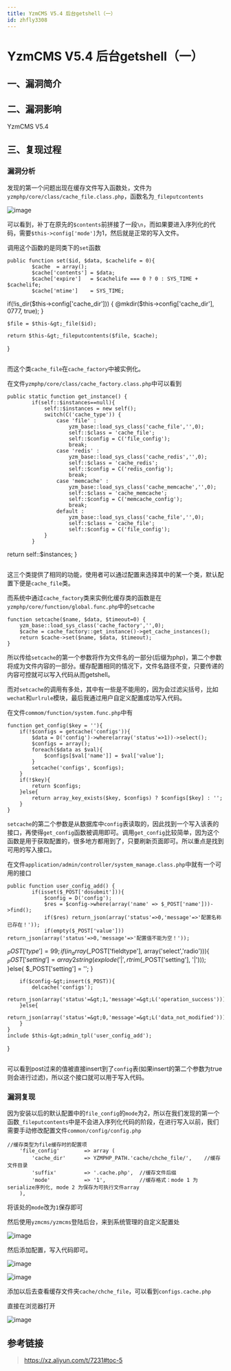 ```yaml
---
title: YzmCMS V5.4 后台getshell（一）
id: zhfly3308
---
```


# YzmCMS V5.4 后台getshell（一）

## 一、漏洞简介

## 二、漏洞影响

YzmCMS V5.4

## 三、复现过程

### 漏洞分析

发现的第一个问题出现在缓存文件写入函数处，文件为`yzmphp/core/class/cache_file.class.php`，函数名为`_fileputcontents`

![image](../img/372dc394add9227aba90d13c312df723.png)

可以看到，补丁在原先的`$contents`前拼接了一段`\n`，而如果要进入序列化的代码，需要`$this->config['mode']`为1，然后就是正常的写入文件。

调用这个函数的是同类下的`set`函数

```
public function set($id, $data, $cachelife = 0){
        $cache  = array();
        $cache['contents'] = $data;
        $cache['expire']   = $cachelife === 0 ? 0 : SYS_TIME + $cachelife;
        $cache['mtime']    = SYS_TIME;

```
 if(!is_dir($this-&gt;config['cache_dir'])) {
        @mkdir($this-&gt;config['cache_dir'], 0777, true);
    }

    $file = $this-&gt;_file($id);

    return $this-&gt;_fileputcontents($file, $cache);
} 
``` 
```

而这个类`cache_file`在`cache_factory`中被实例化。

在文件`yzmphp/core/class/cache_factory.class.php`中可以看到

```
public static function get_instance() {
        if(self::$instances==null){
            self::$instances = new self();
            switch(C('cache_type')) {
                case 'file' :
                    yzm_base::load_sys_class('cache_file','',0);
                    self::$class = 'cache_file';
                    self::$config = C('file_config');
                    break;
                case 'redis' : 
                    yzm_base::load_sys_class('cache_redis','',0);
                    self::$class = 'cache_redis';
                    self::$config = C('redis_config');
                    break;
                case 'memcache' : 
                    yzm_base::load_sys_class('cache_memcache','',0);
                    self::$class = 'cache_memcache';
                    self::$config = C('memcache_config');
                    break;
                default :
                    yzm_base::load_sys_class('cache_file','',0);
                    self::$class = 'cache_file';
                    self::$config = C('file_config');
            }
        }

```
 return self::$instances;
} 
``` 
```

这三个类提供了相同的功能，使用者可以通过配置来选择其中的某一个类，默认配置下便是`cache_file`类。

而系统中通过`cache_factory`类来实例化缓存类的函数是在`yzmphp/core/function/global.func.php`中的`setcache`

```
function setcache($name, $data, $timeout=0) {
    yzm_base::load_sys_class('cache_factory','',0);
    $cache = cache_factory::get_instance()->get_cache_instances();
    return $cache->set($name, $data, $timeout);
} 
```

所以传给`setcache`的第一个参数将作为文件名的一部分(后缀为php)，第二个参数将成为文件内容的一部分。缓存配置相同的情况下，文件名路径不变，只要传递的内容可控就可以写入代码从而getshell。

而对`setcache`的调用有多处，其中有一些是不能用的，因为会过滤尖括号，比如`wechat`和`urlrule`模块，最后我通过用户自定义配置成功写入代码。

在文件`commom/function/system.func.php`中有

```
function get_config($key = ''){
    if(!$configs = getcache('configs')){
        $data = D('config')->where(array('status'=>1))->select();
        $configs = array();
        foreach($data as $val){
            $configs[$val['name']] = $val['value'];
        }
        setcache('configs', $configs);
    }
    if(!$key){
        return $configs;
    }else{
        return array_key_exists($key, $configs) ? $configs[$key] : '';
    }   
} 
```

`setcache`的第二个参数是从数据库中`config`表读取的，因此找到一个写入该表的接口，再使得`get_config`函数被调用即可。调用`get_config`比较简单，因为这个函数是用于获取配置的，很多地方都用到了，只要刷新页面即可。所以重点是找到可用的写入接口。

在文件`application/admin/controller/system_manage.class.php`中就有一个可用的接口

```
public function user_config_add() {
        if(isset($_POST['dosubmit'])){
            $config = D('config');
            $res = $config->where(array('name' => $_POST['name']))->find();
            if($res) return_json(array('status'=>0,'message'=>'配置名称已存在！'));
            if(empty($_POST['value']))  return_json(array('status'=>0,'message'=>'配置值不能为空！'));

```
 $_POST['type'] = 99;
        if(in_array($_POST['fieldtype'], array('select','radio'))){
            $_POST['setting'] = array2string(explode('|', rtrim($_POST['setting'], '|')));
        }else{
            $_POST['setting'] = '';
        }

        if($config-&gt;insert($_POST)){
            delcache('configs');
            return_json(array('status'=&gt;1,'message'=&gt;L('operation_success')));
        }else{
            return_json(array('status'=&gt;0,'message'=&gt;L('data_not_modified')));
        }           
    }
    include $this-&gt;admin_tpl('user_config_add');
} 
``` 
```

可以看到post过来的值被直接insert到了`config`表(如果insert的第二个参数为true则会进行过滤)，所以这个接口就可以用于写入代码。

### 漏洞复现

因为安装以后的默认配置中的`file_config`的`mode`为2，所以在我们发现的第一个函数`_fileputcontents`中是不会进入序列化代码的阶段，在进行写入以前，我们需要手动修改配置文件`common/config/config.php`

```
//缓存类型为file缓存时的配置项
    'file_config'        => array (
        'cache_dir'      => YZMPHP_PATH.'cache/chche_file/',    //缓存文件目录
        'suffix'         => '.cache.php',  //缓存文件后缀
        'mode'           => '1',           //缓存格式：mode 1 为serialize序列化, mode 2 为保存为可执行文件array
    ), 
```

将该处的`mode`改为`1`保存即可

然后使用`yzmcms/yzmcms`登陆后台，来到系统管理的自定义配置处

![image](../img/efb720b463fdc8d05dd142e2369e3099.png)

然后添加配置，写入代码即可。

![image](../img/1388def23c4f153f19f3af7fb393e0c8.png)

![image](../img/2254eb0fb18e49ffc9e641e097c4c536.png)

添加以后去查看缓存文件夹`cache/chche_file`，可以看到`configs.cache.php`

直接在浏览器打开

![image](../img/d593ab227b6444321469fbffadbbdfd7.png)

## 参考链接

> https://xz.aliyun.com/t/7231#toc-5